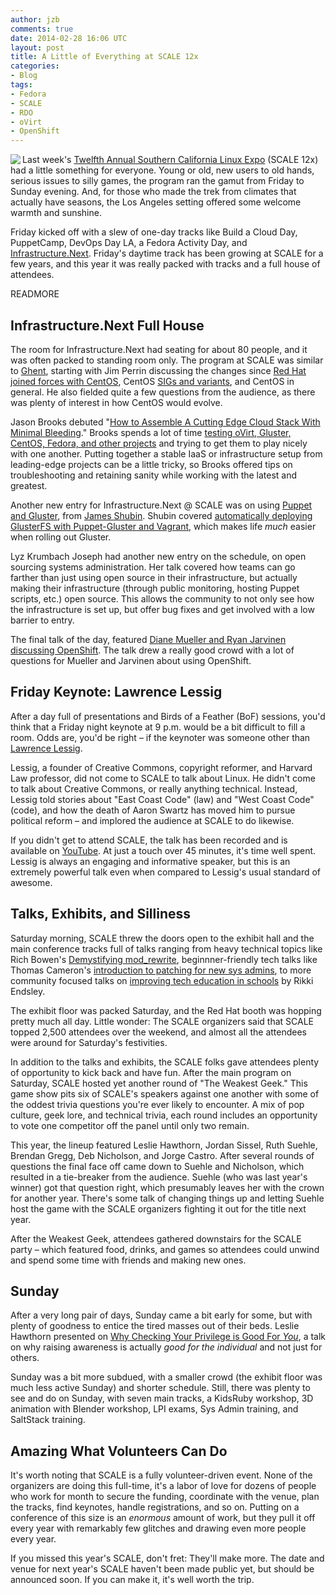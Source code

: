 ```yaml
---
author: jzb
comments: true
date: 2014-02-28 16:06 UTC
layout: post
title: A Little of Everything at SCALE 12x
categories:
- Blog
tags:
- Fedora
- SCALE
- RDO
- oVirt
- OpenShift
---
```


<a href="https://www.socallinuxexpo.org/scale12x"><img src="/images/blog/scale12x.png" align="left"></a> Last week's [Twelfth Annual Southern California Linux Expo](https://www.socallinuxexpo.org/scale12x) (SCALE 12x) had a little something for everyone. Young or old, new users to old hands, serious issues to silly games, the program ran the gamut from Friday to Sunday evening. And, for those who made the trek from climates that actually have seasons, the Los Angeles setting offered some welcome warmth and sunshine. 

Friday kicked off with a slew of one-day tracks like Build a Cloud Day, PuppetCamp, DevOps Day LA, a Fedora Activity Day, and [Infrastructure.Next](http://lanyrd.com/2014/infra-at-scale/). Friday's daytime track has been growing at SCALE for a few years, and this year it was really packed with tracks and a full house of attendees.

READMORE

## Infrastructure.Next Full House

The room for Infrastructure.Next had seating for about 80 people, and it was often packed to standing room only. The program at SCALE was similar to [Ghent](http://community.redhat.com/blog/2014/02/infrastructure-next-debuts-in-ghent/), starting with Jim Perrin discussing the changes since [Red Hat joined forces with CentOS](http://community.redhat.com/blog/2014/01/red-hat-and-centos-join-forces/), CentOS [SIGs and variants](http://community.redhat.com/blog/2014/01/centos-sig-and-variant-activity/), and CentOS in general. He also fielded quite a few questions from the audience, as there was plenty of interest in how CentOS would evolve.

Jason Brooks debuted "[How to Assemble A Cutting Edge Cloud Stack With Minimal Bleeding](http://lanyrd.com/2014/infra-at-scale/scwgcw/)." Brooks spends a lot of time [testing oVirt, Gluster, CentOS, Fedora, and other projects](http://community.redhat.com/blog/author/jbrooks/) and trying to get them to play nicely with one another. Putting together a stable IaaS or infrastructure setup from leading-edge projects can be a little tricky, so Brooks offered tips on troubleshooting and retaining sanity while working with the latest and greatest. 

Another new entry for Infrastructure.Next @ SCALE was on using [Puppet and Gluster](http://ttboj.wordpress.com/2014/02/21/speaking-at-scale-today/), from [James Shubin](http://ttboj.wordpress.com/). Shubin covered [automatically deploying GlusterFS with Puppet-Gluster and Vagrant](https://ttboj.wordpress.com/2014/01/08/automatically-deploying-glusterfs-with-puppet-gluster-vagrant/), which makes life *much* easier when rolling out Gluster. 

Lyz Krumbach Joseph had another new entry on the schedule, on open sourcing systems administration. Her talk covered how teams can go farther than just using open source in their infrastructure, but actually making their infrastructure (through public monitoring, hosting Puppet scripts, etc.) open source. This allows the community to not only see how the infrastructure is set up, but offer bug fixes and get involved with a low barrier to entry.

The final talk of the day, featured [Diane Mueller and Ryan Jarvinen discussing OpenShift](http://lanyrd.com/2014/infra-at-scale/scwgcq/). The talk drew a really good crowd with a lot of questions for Mueller and Jarvinen about using OpenShift. 

## Friday Keynote: Lawrence Lessig

After a day full of presentations and Birds of a Feather (BoF) sessions, you'd think that a Friday night keynote at 9 p.m. would be a bit difficult to fill a room. Odds are, you'd be right &ndash; if the keynoter was someone other than [Lawrence Lessig](http://www.socallinuxexpo.org/scale12x/presentations/opening-keynote-only-you-can-get-so-where-are-you). 

Lessig, a founder of Creative Commons, copyright reformer, and Harvard Law professor, did not come to SCALE to talk about Linux. He didn't come to talk about Creative Commons, or really anything technical. Instead, Lessig told stories about "East Coast Code" (law) and "West Coast Code" (code), and how the death of Aaron Swartz has moved him to pursue political reform &ndash; and implored the audience at SCALE to do likewise. 

If you didn't get to attend SCALE, the talk has been recorded and is available on [YouTube](https://www.youtube.com/watch?v=D3O1MC1AqvM). At just a touch over 45 minutes, it's time well spent. Lessig is always an engaging and informative speaker, but this is an extremely powerful talk even when compared to Lessig's usual standard of awesome.

## Talks, Exhibits, and Silliness

Saturday morning, SCALE threw the doors open to the exhibit hall and the main conference tracks full of talks ranging from heavy technical topics like Rich Bowen's [Demystifying mod_rewrite](http://www.socallinuxexpo.org/scale12x/presentations/demystifying-modrewrite), beginnner-friendly tech talks like Thomas Cameron's [introduction to patching for new sys admins](http://www.socallinuxexpo.org/scale12x/presentations/introduction-patching-new-sysadmin), to more community focused talks on [improving tech education in schools](http://www.socallinuxexpo.org/scale12x/presentations/you-know-kids-7-tips-improving-tech-education-our-schools) by Rikki Endsley.

The exhibit floor was packed Saturday, and the Red Hat booth was hopping pretty much all day. Little wonder: The SCALE organizers said that SCALE topped 2,500 attendees over the weekend, and almost all the attendees were around for Saturday's festivities. 

In addition to the talks and exhibits, the SCALE folks gave attendees plenty of opportunity to kick back and have fun. After the main program on Saturday, SCALE hosted yet another round of "The Weakest Geek." This game show pits six of SCALE's speakers against one another with some of the oddest trivia questions you're ever likely to encounter. A mix of pop culture, geek lore, and technical trivia, each round includes an opportunity to vote one competitor off the panel until only two remain. 

This year, the lineup featured Leslie Hawthorn, Jordan Sissel, Ruth Suehle, Brendan Gregg, Deb Nicholson, and Jorge Castro. After several rounds of questions the final face off came down to Suehle and Nicholson, which resulted in a tie-breaker from the audience. Suehle (who was last year's winner) got that question right, which presumably leaves her with the crown for another year. There's some talk of changing things up and letting Suehle host the game with the SCALE organizers fighting it out for the title next year.

After the Weakest Geek, attendees gathered downstairs for the SCALE party &ndash; which featured food, drinks, and games so attendees could unwind and spend some time with friends and making new ones. 

## Sunday

After a very long pair of days, Sunday came a bit early for some, but with plenty of goodness to entice the tired masses out of their beds. Leslie Hawthorn presented on [Why Checking Your Privilege is Good For *You*](http://www.socallinuxexpo.org/scale12x/presentations/why-checking-your-privilege-good-you), a talk on why raising awareness is actually *good for the individual* and not just for others.

Sunday was a bit more subdued, with a smaller crowd (the exhibit floor was much less active Sunday) and shorter schedule. Still, there was plenty to see and do on Sunday, with seven main tracks, a KidsRuby workshop, 3D animation with Blender workshop, LPI exams, Sys Admin training, and SaltStack training. 

## Amazing What Volunteers Can Do

It's worth noting that SCALE is a fully volunteer-driven event. None of the organizers are doing this full-time, it's a labor of love for dozens of people who work for month to secure the funding, coordinate with the venue, plan the tracks, find keynotes, handle registrations, and so on. Putting on a conference of this size is an *enormous* amount of work, but they pull it off every year with remarkably few glitches and drawing even more people every year. 

If you missed this year's SCALE, don't fret: They'll make more. The date and venue for next year's SCALE haven't been made public yet, but should be announced soon. If you can make it, it's well worth the trip. 

